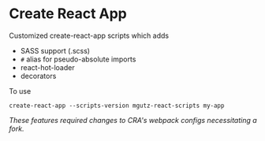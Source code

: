# Create React App

Customized create-react-app scripts which adds

* SASS support (.scss)
* `#` alias for pseudo-absolute imports
* react-hot-loader
* decorators

To use

    create-react-app --scripts-version mgutz-react-scripts my-app


_These features required changes to CRA's webpack configs necessitating a fork._
